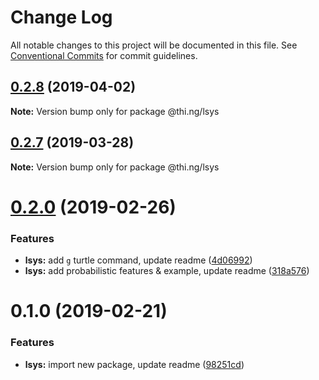 # Change Log

All notable changes to this project will be documented in this file.
See [Conventional Commits](https://conventionalcommits.org) for commit guidelines.

## [0.2.8](https://github.com/thi-ng/umbrella/compare/@thi.ng/lsys@0.2.7...@thi.ng/lsys@0.2.8) (2019-04-02)

**Note:** Version bump only for package @thi.ng/lsys





## [0.2.7](https://github.com/thi-ng/umbrella/compare/@thi.ng/lsys@0.2.6...@thi.ng/lsys@0.2.7) (2019-03-28)

**Note:** Version bump only for package @thi.ng/lsys







# [0.2.0](https://github.com/thi-ng/umbrella/compare/@thi.ng/lsys@0.1.0...@thi.ng/lsys@0.2.0) (2019-02-26)


### Features

* **lsys:** add `g` turtle command, update readme ([4d06992](https://github.com/thi-ng/umbrella/commit/4d06992))
* **lsys:** add probabilistic features & example, update readme ([318a576](https://github.com/thi-ng/umbrella/commit/318a576))



# 0.1.0 (2019-02-21)


### Features

* **lsys:** import new package, update readme ([98251cd](https://github.com/thi-ng/umbrella/commit/98251cd))
